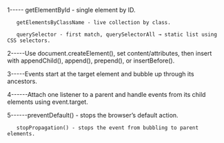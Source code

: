 1----- getElementById - single element by ID.

       getElementsByClassName - live collection by class.

       querySelector - first match, querySelectorAll → static list using CSS selectors.

2-----Use document.createElement(), set content/attributes, then insert with appendChild(), append(), prepend(), or insertBefore().


3-----Events start at the target element and bubble up through its ancestors.


4------Attach one listener to a parent and handle events from its child elements using event.target.


5------preventDefault() - stops the browser’s default action.

       stopPropagation() - stops the event from bubbling to parent elements.